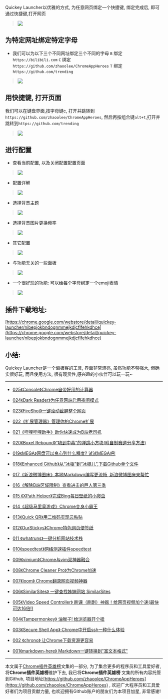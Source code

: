 Quickey Launcher以优雅的方式, 为任意网页绑定一个快捷键, 绑定完成后, 即可通过快捷键,打开网页

> ![](https://upload-images.jianshu.io/upload_images/3203841-efdcffb2ccd869a8.png?imageMogr2/auto-orient/strip%7CimageView2/2/w/1240)

## 为特定网址绑定特定字母
- 我们可以为以下三个不同网址绑定三个不同的字母
`B` 绑定 `https://bilibili.com`
`C` 绑定 `https://github.com/zhaoolee/ChromeAppHeroes`
`T` 绑定 `https://github.com/trending`
> ![](https://upload-images.jianshu.io/upload_images/3203841-0987649791ec1c74.gif?imageMogr2/auto-orient/strip)



## 用快捷键, 打开页面
我们可以在键盘界面,按字母键c, 打开并跳转到`https://github.com/zhaoolee/ChromeAppHeroes`,  然后再按组合键`alt+t`,打开并跳转到`https://github.com/trending`

> ![](https://upload-images.jianshu.io/upload_images/3203841-723f52e93f9e9695.gif?imageMogr2/auto-orient/strip)

## 进行配置
- 查看当前配置, 以及关闭配置配置页面
> ![](https://upload-images.jianshu.io/upload_images/3203841-9e5e0a8069af0227.gif?imageMogr2/auto-orient/strip)
- 配置详解
> ![](https://upload-images.jianshu.io/upload_images/3203841-65c67a523c7107b0.png?imageMogr2/auto-orient/strip%7CimageView2/2/w/1240)
- 选择背景主题
> ![](https://upload-images.jianshu.io/upload_images/3203841-3aa7aafc941e3143.png?imageMogr2/auto-orient/strip%7CimageView2/2/w/1240)
- 选择背景图片更换频率
> ![](https://upload-images.jianshu.io/upload_images/3203841-c16e948d74844327.png?imageMogr2/auto-orient/strip%7CimageView2/2/w/1240)
- 其它配置
> ![](https://upload-images.jianshu.io/upload_images/3203841-9e2e8c47f18e935e.png?imageMogr2/auto-orient/strip%7CimageView2/2/w/1240)
- 与功能无关的一些面板
> ![](https://upload-images.jianshu.io/upload_images/3203841-5e64993b225338b1.png?imageMogr2/auto-orient/strip%7CimageView2/2/w/1240)

- 一个很好玩的功能: 可以给每个字母绑定一个emoji表情
> ![](https://upload-images.jianshu.io/upload_images/3203841-3b32417b9093091b.gif?imageMogr2/auto-orient/strip)

## 插件下载地址: 
[https://chrome.google.com/webstore/detail/quickey-launcher/nibepjokbndognmmejkdjcflfehkdhce](https://chrome.google.com/webstore/detail/quickey-launcher/nibepjokbndognmmejkdjcflfehkdhce)

## 小结: 
Quickey Launcher是一个偏极客的工具, 界面非常漂亮, 虽然功能不够强大, 但确实很好玩, 而且使用方法, 很有观赏性,感兴趣的小伙伴可以玩一玩~

---

- [025《Console》Chrome自带好用的计算器](https://zhaoolee.gitbooks.io/chrome/content/025-consolechromezi-dai-de-hao-yong-ji-suan-qi.html)

- [024《Dark Reader》为任意网站启用夜间模式](https://zhaoolee.gitbooks.io/chrome/content/024dark-reader300b-wei-ren-yi-wang-zhan-qi-yong-ye-jian-mo-shi.html)


* [023《FireShot》一键滚动截屏整个网页](https://zhaoolee.gitbooks.io/chrome/content/023fireshot300b-yi-jian-gun-dong-jie-ping-zheng-ge-wang-ye.html)

* [022《扩展管理器》管理你的Chrome扩展](https://zhaoolee.gitbooks.io/chrome/content/022300a-kuo-zhan-guan-li-qi-300b-guan-li-ni-de-chrome-kuo-zhan.html)

* [021《哔哩哔哩助手》助你快速成为B站老司机](https://zhaoolee.gitbooks.io/chrome/content/021300a-bi-li-bi-li-zhu-shou-300b-zhu-ni-kuai-su-cheng-wei-b-zhan-lao-si-ji.html)

* [020《Boxel Rebound》“嗨到中毒”的弹跳小方块\(附自制赛道分享方法\)](https://zhaoolee.gitbooks.io/chrome/content/020boxel-rebound300b-201c-hai-dao-zhong-du-201d-de-dan-tiao-xiao-fang-575728-fu-zi-zhi-sai-dao-fen-xiang-fang-6cd529.html)

* [019《MEGA》网盘可以良心到什么程度? 试试MEGA吧!](https://zhaoolee.gitbooks.io/chrome/content/019mega300b-wang-pan-ke-yi-liang-xin-dao-shi-yao-cheng-5ea63f-shi-shi-mega-542721.html)

* [018《Enhanced Github》从“冰柜”到“冰棍儿”,下载Github单个文件](https://zhaoolee.gitbooks.io/chrome/content/018enhanced-github300b-cong-201c-bing-gui-201d-dao-201c-bing-gun-er-201d2c-xia-zai-github-dan-ge-wen-jian.html)

* [017《新浪微博图床》本地Markdown编写更流畅, 新浪微博图床来帮忙](https://zhaoolee.gitbooks.io/chrome/content/017300a-xin-lang-wei-bo-tu-chuang-300b-ben-di-markdown-bian-xie-geng-liu-75452c-xin-lang-wei-bo-tu-chuang-lai-bang-mang.html)


* [016《解除B站区域限制》查看进击的巨人第三季](https://zhaoolee.gitbooks.io/chrome/content/016300a-jie-chu-b-zhan-qu-yu-xian-zhi-300b-cha-kan-jin-ji-de-ju-ren-di-san-ji.html)

* [015 《XPath Helper》完成Bing每日壁纸的小爬虫](https://zhaoolee.gitbooks.io/chrome/content/015xpath-helper300bwan-cheng-bing-mei-ri-bi-zhi-de-xiao-pa-chong.html)

* [014《超级马里奥游戏》Chrome变身小霸王](https://zhaoolee.gitbooks.io/chrome/content/014300a-chao-ji-ma-li-ao-you-xi-300b-chrome-bian-shen-xiao-ba-wang.html)

* [013《Quick QR》用二维码实现云粘贴](https://zhaoolee.gitbooks.io/chrome/content/013quick-qr300b-yong-er-wei-ma-shi-xian-yun-nian-tie.html)

* [012《OurStickys》Chrome特色网页便签纸](https://zhaoolee.gitbooks.io/chrome/content/012ourstickyschromete-se-wang-ye-bian-qian-zhi.html)

* [011 《whatruns》一键分析网站技术栈](https://zhaoolee.gitbooks.io/chrome/content/011whatruns300b-yi-jian-fen-xi-wang-zhan-ji-zhu-zhan.html)

* [010《speedtest》网络测速插件speedtest](https://zhaoolee.gitbooks.io/chrome/content/010-speedtest300b-wang-luo-ce-su-cha-jian-speedtest.html)

* [009《vimium》Chrome与vim双神器融合](https://zhaoolee.gitbooks.io/chrome/content/009-vimiumchromeyu-vim-shuang-shen-qi-rong-he.html)

* [008《Chrome Cleaner Pro》为Chrome加速](https://zhaoolee.gitbooks.io/chrome/content/008-chrome-cleaner-pro300b-wei-chrome-jia-su.html)

* [007《loom》 Chrome翻录网页视频神器](https://zhaoolee.gitbooks.io/chrome/content/007-loom-chromefan-lu-wang-ye-shi-pin-shen-qi.html)

* [006《SimilarSites》 一键查找姊妹网站 SimilarSites](https://zhaoolee.gitbooks.io/chrome/content/006-similarsites-yi-jian-cha-zhao-zi-mei-wang-zhan-similarsites.html)

* [005《Video Speed Controller》 刷课（刷剧）神器！给网页视频加个速\(最快可达16倍!\)](https://zhaoolee.gitbooks.io/chrome/content/005-video-speed-controller-shua-ke-ff08-shua-ju-ff09-shen-qi-ff01-gei-wang-ye-shi-pin-jia-ge-901f28-zui-kuai-ke-da-16-500d2129.html)


* [004《Tampermonkey》 油猴子! 给浏览器开个挂](https://zhaoolee.gitbooks.io/chrome/content/004-tampermonkey-you-hou-5b5021-gei-liu-lan-qi-kai-ge-gua.html)

* [003《Secure Shell App》 Chrome中开启ssh一种什么体验](https://zhaoolee.gitbooks.io/chrome/content/003-secure-shell-app-chromezhong-kai-qi-ssh-yi-zhong-shi-yao-ti-yan.html)

* [002 《chrono》 让Chrome下载资源更容易](https://zhaoolee.gitbooks.io/chrome/content/002-chrono-rang-chrome-xia-zai-zi-yuan-geng-rong-yi.html)

* [001《markdown-here》 Markdown一键转换到"富文本格式"](https://zhaoolee.gitbooks.io/chrome/content/001-markdownyi-jian-zhuan-huan-523022-fu-wen-ben-ge-5f0f22.html)
---
本文属于[Chrome插件英雄榜](https://www.jianshu.com/nb/27879124)文集的一部分, 为了集合更多的程序员和工具爱好者, 将**Chrome插件英雄榜**维护下去, 我已将**Chrome插件英雄榜** 文集的所有内容托管到Github, 项目地址[https://github.com/zhaoolee/ChromeAppHeroes](https://github.com/zhaoolee/ChromeAppHeroes) , 欢迎广大程序员和工具爱好者们为项目贡献力量, 也欢迎拥有Github账户的朋友们为本项目加星, 非常感谢!